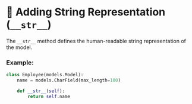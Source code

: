 # 🧪 Adding String Representation (`__str__`)

The `__str__` method defines the human-readable string representation of the model.

### Example:

```python
class Employee(models.Model):
    name = models.CharField(max_length=100)

    def __str__(self):
        return self.name
